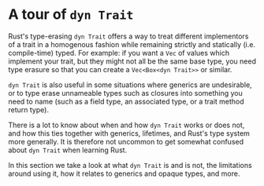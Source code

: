 # A tour of `dyn Trait`

Rust's type-erasing `dyn Trait` offers a way to treat different implementors
of a trait in a homogenous fashion while remaining strictly and statically
(i.e. compile-time) typed.  For example: if you want a `Vec` of values which
implement your trait, but they might not all be the same base type, you need
type erasure so that you can create a `Vec<Box<dyn Trait>>` or similar.

`dyn Trait` is also useful in some situations where generics are undesirable,
or to type erase unnameable types such as closures into something you need to
name (such as a field type, an associated type, or a trait method return type).

There is a lot to know about when and how `dyn Trait` works or does not, and
how this ties together with generics, lifetimes, and Rust's type system more
generally.  It is therefore not uncommon to get somewhat confused about
`dyn Trait` when learning Rust.

In this section we take a look at what `dyn Trait` is and is not, the limitations
around using it, how it relates to generics and opaque types, and more.
